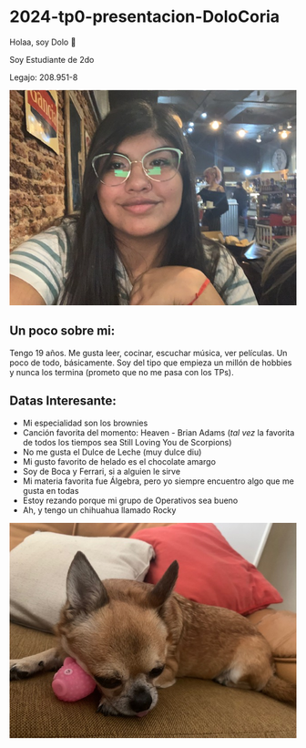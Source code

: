 # 2024-tp0-presentacion-DoloCoria

Holaa, soy Dolo 🤍

Soy Estudiante de 2do

Legajo: 208.951-8

![Dolo](Dolo.jpg)

## Un poco sobre mi:

Tengo 19 años. Me gusta leer, cocinar, escuchar música, ver películas. Un poco de todo, básicamente. Soy del tipo que empieza un millón de hobbies y nunca los termina (prometo que no me pasa con los TPs).

## Datas Interesante:
* Mi especialidad son los brownies
* Canción favorita del momento: Heaven - Brian Adams (*tal vez* la favorita de todos los tiempos sea Still Loving You de Scorpions)
* No me gusta el Dulce de Leche (muy dulce diu)
* Mi gusto favorito de helado es el chocolate amargo
* Soy de Boca y Ferrari, si a alguien le sirve
* Mi materia favorita fue Álgebra, pero yo siempre encuentro algo que me gusta en todas
* Estoy rezando porque mi grupo de Operativos sea bueno
* Ah, y tengo un chihuahua llamado Rocky 

![Rocky](Rocky.jpg)
